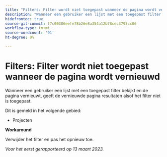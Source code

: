 ```yaml
---
title: "Filters: Filter wordt niet toegepast wanneer de pagina wordt vernieuwd."
description: "Wanneer een gebruiker een lijst met een toegepast filter weergeeft en de pagina vernieuwt, geeft de vernieuwde pagina resultaten alsof het filter niet is toegepast."
hidefromtoc: true
source-git-commit: f7c00386eefe78b26e8a354a12b78cec3795cc06
workflow-type: tm+mt
source-wordcount: '91'
ht-degree: 0%

---
```



# Filters: Filter wordt niet toegepast wanneer de pagina wordt vernieuwd

Wanneer een gebruiker een lijst met een toegepast filter bekijkt en de pagina vernieuwt, geeft de vernieuwde pagina resultaten alsof het filter niet is toegepast.

Dit is gemeld in het volgende gebied:

* Projecten

**Workaround**

Verwijder het filter en pas het opnieuw toe.

_Voor het eerst gerapporteerd op 13 maart 2023._

